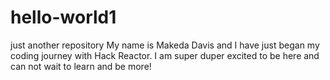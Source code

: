 # hello-world1
just another repository
My name is Makeda Davis and I have just began my coding journey with Hack Reactor. I am super duper excited to be here and can not wait to learn and be more!

